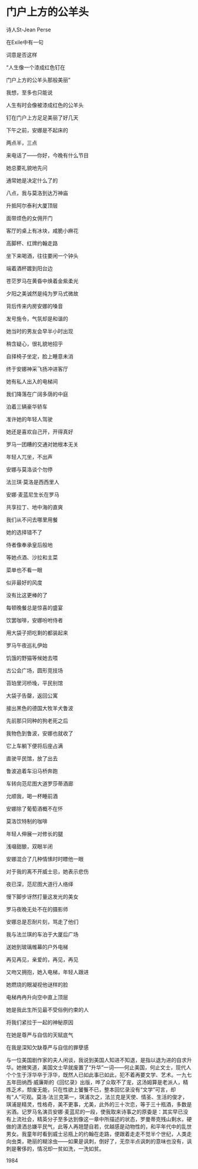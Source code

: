    

# 门户上方的公羊头

诗人St-Jean Perse

在Exile中有一句

词意是否这样

“人生像一个漆成红色钉在

门户上方的公羊头那般美丽”

我想，至多也只能说

人生有时会像被漆成红色的公羊头

钉在门户上方足足美丽了好几天

  

  

下午之前，安娜是不起床的

两点半，三点

来电话了——你好，今晚有什么节目

她总要礼貌地先问

通常她是决定什么了的

八点，我与莫洛到达万神庙

升抵阿尔泰利大厦顶层

面带烦色的女佣开门

客厅的桌上有冰块，咸脆小麻花

高脚杯、红牌约翰走路

坐下来喝酒，往往要闲一个钟头

端着酒杯踱到阳台边

苍茫罗马在黄昏中焕着金紫柔光

夕阳之美诚然是纯为罗马式微故

背后传来内房安娜的嗓音

发号施令，气氛却是和谐的

她当时的男友会早半小时出现

稍含疑心，很礼貌地招乎

自择椅子坐定，脸上睡意未消

终于安娜神采飞扬冲进客厅

她有私人出入的电梯间

我们降落在广阔多荫的中庭

泊着三辆豪华轿车

准许她的年轻人驾驶

她还是喜欢自己开，开得真好

罗马一团糟的交通对她根本无关

年轻人兀坐，不出声

安娜与莫洛谈个勿停

法兰琪·莫洛是西西里人

安娜·麦蓝尼生长在罗马

共享拉丁、地中海的直爽

我们从不问去哪里用餐

她的选择错不了

侍者像奉承皇后般地

等她点酒、沙拉和主菜

菜单也不看一眼

似非最好的风度

没有比这更棒的了

每顿晚餐总是惊喜的盛宴

饮罢咖啡，安娜吩咐侍者

用大袋子把吃剩的都装起来

罗马午夜巡礼伊始

饥饿的野猫等候她去喂

古公会广场，圆形竞技场

苔珀里河桥堍，平民别馆

大袋子告罄，返回公寓

接出黑色的德国大牧羊犬鲁波

先前那只同种的狗老死之后

我物色到鲁波，安娜也就收了

它上车躺下便将后座占满

直驶平民馆，放了出去

鲁波追着车沿马桥奔跑

车转向范尼图大道罗莎蒂酒廊

允顺我，喝一杯睡前酒

安娜除了葡萄酒概不在怀

莫洛饮特制的咖啡

年轻人伸展一对修长的腿

浅啜甜酿，双眼半闭

安娜混合了几种情愫时时瞟他一眼

对于我的离不开威士忌，她表示悲伤

夜已深，范尼图大道行人络绎

慢下脚步讶然打量这发光的美女

罗马夜晚无处不在的摄影师

安娜总是忍耐片刻，骂走了他们

我与法兰琪的车泊于大厦后广场

送她到玻璃帷幕的户外电梯

再见再见，亲爱的，再见，再见

又吻又拥抱，她入电梯，年轻人跟进

她燃烧的眼凝视他谜样的脸

电梯冉冉升向空中直上顶层

她是我此生所见最不受俗例约束的人

将我们紧拉于一起的神秘原因

在她是尊严与自信的天赋底气

在我是深知欠缺尊严与自信的罪孽感

  

与一位美国剧作家的夫人闲谈，我说到美国人知进不知退，是指以退为进的自求升华。她微笑道，美国文士早就废置了“升华”一词——何止美国，何止文士，现代人个个生于浮华卒于浮华，既然人已如此事已如此，犯不着再要文学、艺术。一九七五年田纳西·威廉斯的《回忆录》出版，哗了众取不了宠，这汤姆算是老派人，精炼乏术，颓废无能，只在性欲上饕餮不已，整本回忆录没有“文学”可言，却有“人”可观。莫洛·法兰克第一，琪浦次之，法兰克是天使、情圣、生活的俊才，琪浦是精灵，性格奇，美不更事，尤美，此外的三十次恋，等于三十瓶酒，多数是劣酒。记罗马名演员安娜·麦蓝尼的一段，使我取来诗事之的原委是：其实早已没有上流社会，精英分子至多达到像这一章中所描述的状态，罗曼蒂克残山剩水，硬做的潇洒总嫌平民气，此等人再翘楚自若，优越感是动物性的，和平年代中的乱世男女。我童年时看到威士忌瓶上的约翰在走路，便跟着走走不觉半个世纪，人类走向虫类，艳丽的糊涂虫——如果是讽刺，倒好了，无奈半点讽刺的意味也没有，讽刺是奢侈的，情况却一贫如洗，一洗如贫。

1984